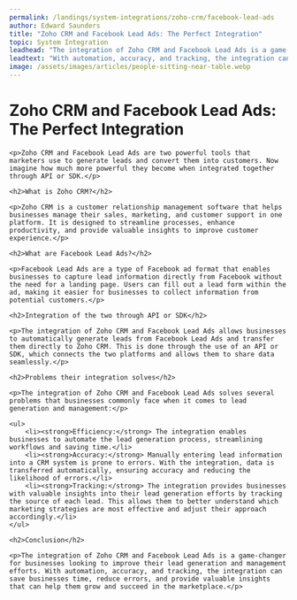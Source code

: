 ```yaml
---
permalink: /landings/system-integrations/zoho-crm/facebook-lead-ads
author: Edward Saunders
title: "Zoho CRM and Facebook Lead Ads: The Perfect Integration"
topic: System Integration
leadhead: "The integration of Zoho CRM and Facebook Lead Ads is a game-changer for businesses looking to improve their lead generation and management efforts"
leadtext: "With automation, accuracy, and tracking, the integration can save businesses time, reduce errors, and provide valuable insights that can help them grow and succeed in the marketplace."
image: /assets/images/articles/people-sitting-near-table.webp
---
```

<div class="arttext">	<h1>Zoho CRM and Facebook Lead Ads: The Perfect Integration</h1>

	<p>Zoho CRM and Facebook Lead Ads are two powerful tools that marketers use to generate leads and convert them into customers. Now imagine how much more powerful they become when integrated together through API or SDK.</p>

	<h2>What is Zoho CRM?</h2>

	<p>Zoho CRM is a customer relationship management software that helps businesses manage their sales, marketing, and customer support in one platform. It is designed to streamline processes, enhance productivity, and provide valuable insights to improve customer experience.</p>

	<h2>What are Facebook Lead Ads?</h2>

	<p>Facebook Lead Ads are a type of Facebook ad format that enables businesses to capture lead information directly from Facebook without the need for a landing page. Users can fill out a lead form within the ad, making it easier for businesses to collect information from potential customers.</p>

	<h2>Integration of the two through API or SDK</h2>

	<p>The integration of Zoho CRM and Facebook Lead Ads allows businesses to automatically generate leads from Facebook Lead Ads and transfer them directly to Zoho CRM. This is done through the use of an API or SDK, which connects the two platforms and allows them to share data seamlessly.</p>

	<h2>Problems their integration solves</h2>

	<p>The integration of Zoho CRM and Facebook Lead Ads solves several problems that businesses commonly face when it comes to lead generation and management:</p>

	<ul>
	    <li><strong>Efficiency:</strong> The integration enables businesses to automate the lead generation process, streamlining workflows and saving time.</li>
	    <li><strong>Accuracy:</strong> Manually entering lead information into a CRM system is prone to errors. With the integration, data is transferred automatically, ensuring accuracy and reducing the likelihood of errors.</li>
	    <li><strong>Tracking:</strong> The integration provides businesses with valuable insights into their lead generation efforts by tracking the source of each lead. This allows them to better understand which marketing strategies are most effective and adjust their approach accordingly.</li>
	</ul>

	<h2>Conclusion</h2>

	<p>The integration of Zoho CRM and Facebook Lead Ads is a game-changer for businesses looking to improve their lead generation and management efforts. With automation, accuracy, and tracking, the integration can save businesses time, reduce errors, and provide valuable insights that can help them grow and succeed in the marketplace.</p>

</div>
